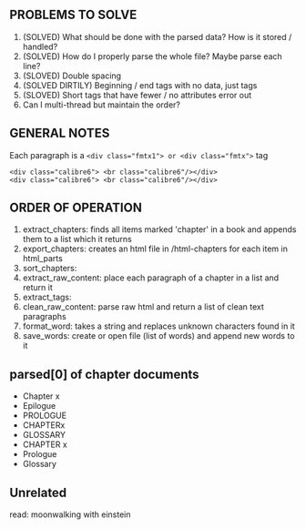 ## PROBLEMS TO SOLVE
1) (SOLVED) What should be done with the parsed data? How is it stored / handled? 
2) (SOLVED) How do I properly parse the whole file? Maybe parse each line? 
3) (SLOVED) Double spacing
4) (SOLVED DIRTILY) Beginning / end tags with no data, just tags
5) (SLOVED) Short tags that have fewer / no attributes error out
6) Can I multi-thread but maintain the order?

## GENERAL NOTES
Each paragraph is a `<div class="fmtx1"> or <div class="fmtx">` tag

```
<div class="calibre6"> <br class="calibre6"/></div>
<div class="calibre6"> <br class="calibre6"/></div>
```

## ORDER OF OPERATION
1) extract_chapters: finds all items marked 'chapter' in a book and appends them to a list which it returns
2) export_chapters: creates an html file in /html-chapters for each item in html_parts
3) sort_chapters: 
4) extract_raw_content: place each paragraph of a chapter in a list and return it
5) extract_tags: 
6) clean_raw_content: parse raw html and return a list of clean text paragraphs
7) format_word: takes a string and replaces unknown characters found in it
8) save_words: create or open file (list of words) and append new words to it

## parsed[0] of chapter documents
* Chapter x
* Epilogue
* PROLOGUE
* CHAPTERx
* GLOSSARY
* CHAPTER x
* Prologue
* Glossary

## Unrelated 
read: moonwalking with einstein
  
